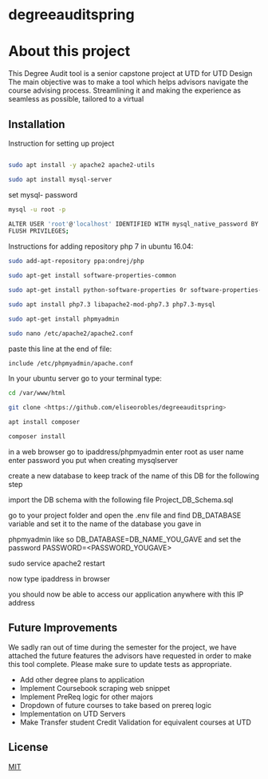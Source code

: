 # degreeauditspring
# About this project

This Degree Audit tool is a senior capstone project at UTD for UTD Design
The main objective was to make a tool which helps advisors navigate the course advising process. Streamlining it and making the experience as seamless as possible, tailored to a virtual


## Installation

Instruction for setting up project
```bash

sudo apt install -y apache2 apache2-utils
```
```bash
sudo apt install mysql-server
```

set mysql- password
```bash
mysql -u root -p
```

```bash
ALTER USER 'root'@'localhost' IDENTIFIED WITH mysql_native_password BY '<choose your password>';
FLUSH PRIVILEGES;
```

Instructions for adding repository php 7 in ubuntu 16.04:
```bash
sudo add-apt-repository ppa:ondrej/php
```
```bash
sudo apt-get install software-properties-common
```
```bash
sudo apt-get install python-software-properties 0r software-properties-common
```


```bash
sudo apt install php7.3 libapache2-mod-php7.3 php7.3-mysql
```
```bash
sudo apt-get install phpmyadmin
```

```bash
sudo nano /etc/apache2/apache2.conf
```
paste this line at the end of file:
```bash
include /etc/phpmyadmin/apache.conf
```

In your ubuntu server go to your terminal type:

```bash
cd /var/www/html
```

```bash
git clone <https://github.com/eliseorobles/degreeauditspring>
```

```bash
apt install composer
```

```bash
composer install
```


in a web browser go to ipaddress/phpmyadmin
enter root as user name
enter password you put when creating mysqlserver

create a new database to keep track of the name of this DB for the following step

import the DB schema  with the following file Project_DB_Schema.sql

go to your project folder and open the .env file and find DB_DATABASE variable and set it to the name of the database you gave in

phpmyadmin like so DB_DATABASE=DB_NAME_YOU_GAVE  and set the password PASSWORD=<PASSWORD_YOUGAVE>

sudo service apache2 restart

now type ipaddress in browser

you should now be able to access our application anywhere with this IP address 


## Future Improvements
We sadly ran out of time during the semester for the project, we have attached the future features the advisors have requested in order to make this tool complete.
Please make sure to update tests as appropriate.

* Add other degree plans to application
* Implement Coursebook scraping web snippet
* Implement PreReq logic for other majors
* Dropdown of future courses to take based on prereq logic
* Implementation on UTD Servers
* Make Transfer student Credit Validation for equivalent courses at UTD


## License
[MIT](https://choosealicense.com/licenses/mit/)
